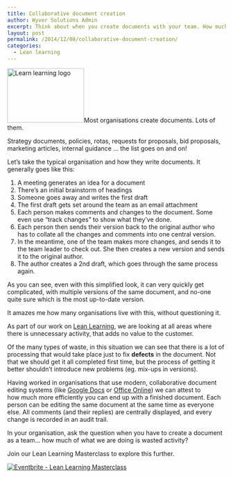 ```yaml
---
title: Collaborative document creation
author: Wyver Solutions Admin
excerpt: Think about when you create documents with your team. How much time is wasted in chasing versions and collating comments and changes. There must be a better way.
layout: post
permalink: /2014/12/08/collaborative-document-creation/
categories:
  - Lean learning
---
```

[<img class="aligncenter wp-image-1182" src="http://www.wyversolutions.co.uk/cms/wp-content/uploads/2014/12/lean-learning-logo-300x208.png" alt="Learn learning logo" width="177" height="125" />][1]Most organisations create documents. Lots of them.

Strategy documents, policies, rotas, requests for proposals, bid proposals, marketing articles, internal guidance &#8230; the list goes on and on!

Let&#8217;s take the typical organisation and how they write documents. It generally goes like this:

  1. A meeting generates an idea for a document
  2. There&#8217;s an initial brainstorm of headings
  3. Someone goes away and writes the first draft
  4. The first draft gets set around the team as an email attachment
  5. Each person makes comments and changes to the document. Some even use &#8220;track changes&#8221; to show what they&#8217;ve done.
  6. Each person then sends their version back to the original author who has to collate all the changes and comments into one central version.
  7. In the meantime, one of the team makes more changes, and sends it to the team leader to check out. She then creates a new version and sends it to the original author.
  8. The author creates a 2nd draft, which goes through the same process again.

As you can see, even with this simplified look, it can very quickly get complicated, with multiple versions of the same document, and no-one quite sure which is the most up-to-date version.

It amazes me how many organisations live with this, without questioning it.

As part of our work on [Lean Learning][2], we are looking at all areas where there is unnecessary activity, that adds no value to the customer.

Of the many types of waste, in this situation we can see that there is a lot of processing that would take place just to fix **defects** in the document. Not that we should get it all completed first time, but the process of getting it better shouldn&#8217;t introduce new problems (eg. mix-ups in versions).

Having worked in organisations that use modern, collaborative document editing systems (like <a href="https://docs.google.com" target="_blank">Google Docs</a> or <a href="https://office.com/start/default.aspx" target="_blank">Office Online</a>) we can attest to how much more efficiently you can end up with a finished document. Each person can be editing the same document at the same time as everyone else. All comments (and their replies) are centrally displayed, and every change is recorded in an audit trail.

In your organisation, ask the question when you have to create a document as a team&#8230; how much of what we are doing is wasted activity?

Join our Lean Learning Masterclass to explore this further.

<a href="http://www.eventbrite.co.uk/e/lean-learning-masterclass-tickets-14661080687?ref=ebtn" target="_blank"><img class="aligncenter" src="https://www.eventbrite.co.uk/custombutton?eid=14661080687" alt="Eventbrite - Lean Learning Masterclass" /></a>

 [1]: http://www.wyversolutions.co.uk/cms/wp-content/uploads/2014/12/lean-learning-logo.png
 [2]: http://www.wyversolutions.co.uk/cms/2014/12/03/introduction-to-lean-learning/ "Introduction to Lean Learning"